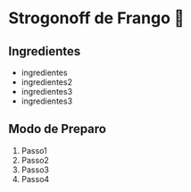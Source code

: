 # Strogonoff de Frango :chicken:

## Ingredientes

- ingredientes
- ingredientes2
- ingredientes3
- ingredientes3

## Modo de Preparo

1. Passo1
2. Passo2
3. Passo3
4. Passo4

